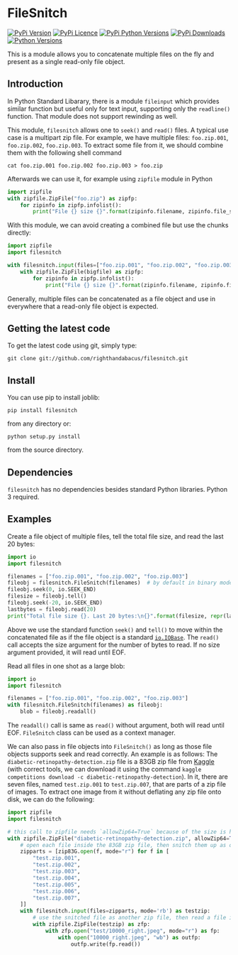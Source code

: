 # FileSnitch

[![PyPi Version](https://img.shields.io/pypi/v/filesnitch.svg)](https://pypi.python.org/pypi/filesnitch/)
[![PyPi Licence](https://img.shields.io/pypi/l/filesnitch.svg)](https://pypi.python.org/pypi/filesnitch/)
[![PyPi Python Versions](https://img.shields.io/pypi/pyversions/filesnitch.svg)](https://pypi.python.org/pypi/filesnitch/)
[![PyPi Downloads](http://pepy.tech/badge/filesnitch)](http://pepy.tech/project/filesnitch)
[![Python Versions](https://img.shields.io/pypi/pyversions/filesnitch.svg)](https://pypi.python.org/pypi/filesnitch/)

This is a module allows you to concatenate multiple files on the fly and
present as a single read-only file object.

## Introduction

In Python Standard Libarary, there is a module `fileinput` which provides
similar function but useful only for text input, supporting only the
`readline()` function. That module does not support rewinding as well.

This module, `filesnitch` allows one to `seek()` and `read()` files. A typical
use case is a multipart zip file. For example, we have multiple files:
`foo.zip.001`, `foo.zip.002`, `foo.zip.003`. To extract some file from it, we
should combine them with the following shell command

    cat foo.zip.001 foo.zip.002 foo.zip.003 > foo.zip

Afterwards we can use it, for example using `zipfile` module in Python

```python
import zipfile
with zipfile.ZipFile("foo.zip") as zipfp:
    for zipinfo in zipfp.infolist():
        print("File {} size {}".format(zipinfo.filename, zipinfo.file_size))
```

With this module, we can avoid creating a combined file but use the chunks directly:

```python
import zipfile
import filesnitch

with filesnitch.input(files=["foo.zip.001", "foo.zip.002", "foo.zip.003"]) as bigfile:
    with zipfile.ZipFile(bigfile) as zipfp:
        for zipinfo in zipfp.infolist():
            print("File {} size {}".format(zipinfo.filename, zipinfo.file_size))
```

Generally, multiple files can be concatenated as a file object and use in
everywhere that a read-only file object is expected.

## Getting the latest code

To get the latest code using git, simply type:

    git clone git://github.com/righthandabacus/filesnitch.git

## Install

You can use pip to install joblib:

    pip install filesnitch

from any directory or:

    python setup.py install

from the source directory.

## Dependencies

`filesnitch` has no dependencies besides standard Python libraries. Python 3 required.

## Examples

Create a file object of multiple files, tell the total file size, and read the last 20 bytes:

```python
import io
import filesnitch

filenames = ["foo.zip.001", "foo.zip.002", "foo.zip.003"]
fileobj = filesnitch.FileSnitch(filenames)  # by default in binary mode
fileobj.seek(0, io.SEEK_END)
filesize = fileobj.tell()
fileobj.seek(-20, io.SEEK_END)
lastbytes = fileobj.read(20)
print("Total file size {}. Last 20 bytes:\n{}".format(filesize, repr(lastbytes))
```

Above we use the standard function `seek()` and `tell()` to move within the
concatenated file as if the file object is a standard
[`io.IOBase`](https://docs.python.org/3/library/io.html#i-o-base-classes). The
`read()` call accepts the size argument for the number of bytes to read. If no
size argument provided, it will read until EOF.


Read all files in one shot as a large blob:

```python
import io
import filesnitch

filenames = ["foo.zip.001", "foo.zip.002", "foo.zip.003"]
with filesnitch.FileSnitch(filenames) as fileobj:
    blob = fileobj.readall()
```

The `readall()` call is same as `read()` without argument, both will read until
EOF. `FileSnitch` class can be used as a context manager.

We can also pass in file objects into `FileSnitch()` as long as those file
objects supports seek and read correctly. An example is as follows: The
`diabetic-retinopathy-detection.zip` file is a 83GB zip file from
[Kaggle](https://www.kaggle.com/c/diabetic-retinopathy-detection/data) (with
correct tools, we can download it using the command `kaggle competitions
download -c diabetic-retinopathy-detection`). In it, there are seven files,
named `test.zip.001` to `test.zip.007`, that are parts of a zip file of images.
To extract one image from it without deflating any zip file onto disk, we can
do the following:

```python
import zipfile
import filesnitch

# this call to zipfile needs `allowZip64=True` because of the size is huge
with zipfile.ZipFile("diabetic-retinopathy-detection.zip", allowZip64=True) as zip83G:
    # open each file inside the 83GB zip file, then snitch them up as one file object
    zipparts = [zip83G.open(f, mode="r") for f in [
        "test.zip.001",
        "test.zip.002",
        "test.zip.003",
        "test.zip.004",
        "test.zip.005",
        "test.zip.006",
        "test.zip.007",
    ]]
    with filesnitch.input(files=zipparts, mode='rb') as testzip:
        # use the snitched file as another zip file, then read a file inside it
        with zipfile.ZipFile(testzip) as zfp:
            with zfp.open("test/10000_right.jpeg", mode="r") as fp:
                with open("10000_right.jpeg", "wb") as outfp:
                    outfp.write(fp.read())
```
